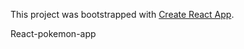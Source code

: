 This project was bootstrapped with [Create React App](https://github.com/facebook/create-react-app).

React-pokemon-app
